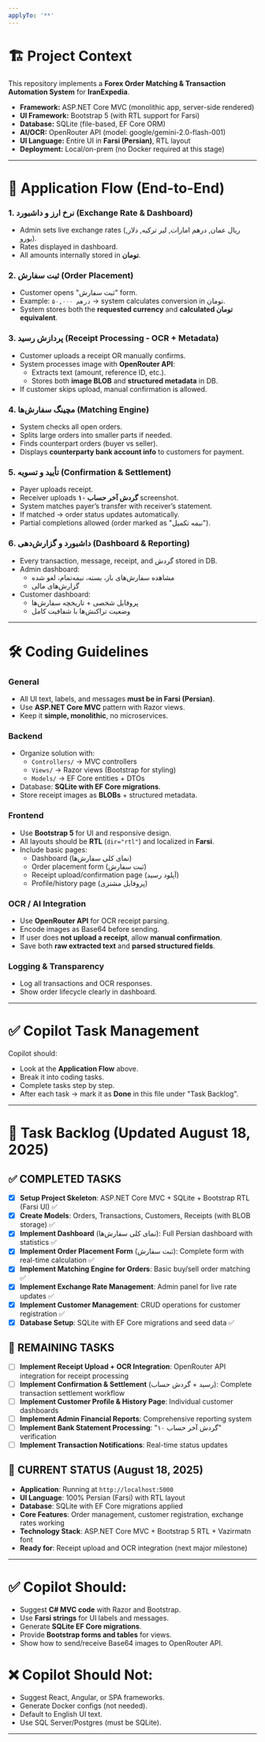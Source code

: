 ```yaml
---
applyTo: '**'
---
```


# 🏗️ Project Context  
This repository implements a **Forex Order Matching & Transaction Automation System** for **IranExpedia**.  

- **Framework:** ASP.NET Core MVC (monolithic app, server-side rendered)  
- **UI Framework:** Bootstrap 5 (with RTL support for Farsi)  
- **Database:** SQLite (file-based, EF Core ORM)  
- **AI/OCR:** OpenRouter API (model: google/gemini-2.0-flash-001)  
- **UI Language:** Entire UI in **Farsi (Persian)**, RTL layout  
- **Deployment:** Local/on-prem (no Docker required at this stage)  

---

# 🔄 Application Flow (End-to-End)  

### 1. نرخ ارز و داشبورد (Exchange Rate & Dashboard)  
- Admin sets live exchange rates (ریال عمان, درهم امارات, لیر ترکیه, دلار, یورو).  
- Rates displayed in dashboard.  
- All amounts internally stored in **تومان**.  

### 2. ثبت سفارش (Order Placement)  
- Customer opens "ثبت سفارش" form.  
- Example: `۵۰,۰۰۰ درهم` → system calculates conversion in تومان.  
- System stores both the **requested currency** and **calculated تومان equivalent**.  

### 3. پردازش رسید (Receipt Processing - OCR + Metadata)  
- Customer uploads a receipt OR manually confirms.  
- System processes image with **OpenRouter API**:  
  - Extracts text (amount, reference ID, etc.).  
  - Stores both **image BLOB** and **structured metadata** in DB.  
- If customer skips upload, manual confirmation is allowed.  

### 4. مچینگ سفارش‌ها (Matching Engine)  
- System checks all open orders.  
- Splits large orders into smaller parts if needed.  
- Finds counterpart orders (buyer vs seller).  
- Displays **counterparty bank account info** to customers for payment.  

### 5. تأیید و تسویه (Confirmation & Settlement)  
- Payer uploads receipt.  
- Receiver uploads **۱۰ گردش آخر حساب** screenshot.  
- System matches payer’s transfer with receiver’s statement.  
- If matched → order status updates automatically.  
- Partial completions allowed (order marked as "نیمه تکمیل").  

### 6. داشبورد و گزارش‌دهی (Dashboard & Reporting)  
- Every transaction, message, receipt, and گردش stored in DB.  
- Admin dashboard:  
  - مشاهده سفارش‌های باز، بسته، نیمه‌تمام، لغو شده  
  - گزارش‌های مالی  
- Customer dashboard:  
  - پروفایل شخصی + تاریخچه سفارش‌ها  
  - وضعیت تراکنش‌ها با شفافیت کامل  

---

# 🛠️ Coding Guidelines  

### General
- All UI text, labels, and messages **must be in Farsi (Persian)**.  
- Use **ASP.NET Core MVC** pattern with Razor views.  
- Keep it **simple, monolithic**, no microservices.  

### Backend
- Organize solution with:  
  - `Controllers/` → MVC controllers  
  - `Views/` → Razor views (Bootstrap for styling)  
  - `Models/` → EF Core entities + DTOs  
- Database: **SQLite with EF Core migrations**.  
- Store receipt images as **BLOBs** + structured metadata.  

### Frontend
- Use **Bootstrap 5** for UI and responsive design.  
- All layouts should be **RTL** (`dir="rtl"`) and localized in **Farsi**.  
- Include basic pages:  
  - Dashboard (نمای کلی سفارش‌ها)  
  - Order placement form (ثبت سفارش)  
  - Receipt upload/confirmation page (آپلود رسید)  
  - Profile/history page (پروفایل مشتری)  

### OCR / AI Integration
- Use **OpenRouter API** for OCR receipt parsing.  
- Encode images as Base64 before sending.  
- If user does **not upload a receipt**, allow **manual confirmation**.  
- Save both **raw extracted text** and **parsed structured fields**.  

### Logging & Transparency
- Log all transactions and OCR responses.  
- Show order lifecycle clearly in dashboard.  

---

# ✅ Copilot Task Management  

Copilot should:  
- Look at the **Application Flow** above.  
- Break it into coding tasks.  
- Complete tasks step by step.  
- After each task → mark it as **Done** in this file under "Task Backlog".  

---

# 🚧 Task Backlog (Updated August 18, 2025)  

## ✅ **COMPLETED TASKS**
- [x] **Setup Project Skeleton**: ASP.NET Core MVC + SQLite + Bootstrap RTL (Farsi UI) ✅  
- [x] **Create Models**: Orders, Transactions, Customers, Receipts (with BLOB storage) ✅  
- [x] **Implement Dashboard** (نمای کلی سفارش‌ها): Full Persian dashboard with statistics ✅  
- [x] **Implement Order Placement Form** (ثبت سفارش): Complete form with real-time calculation ✅  
- [x] **Implement Matching Engine for Orders**: Basic buy/sell order matching ✅  
- [x] **Implement Exchange Rate Management**: Admin panel for live rate updates ✅  
- [x] **Implement Customer Management**: CRUD operations for customer registration ✅  
- [x] **Database Setup**: SQLite with EF Core migrations and seed data ✅  

## 🚧 **REMAINING TASKS**
- [ ] **Implement Receipt Upload + OCR Integration**: OpenRouter API integration for receipt processing  
- [ ] **Implement Confirmation & Settlement** (رسید + گردش حساب): Complete transaction settlement workflow  
- [ ] **Implement Customer Profile & History Page**: Individual customer dashboards  
- [ ] **Implement Admin Financial Reports**: Comprehensive reporting system  
- [ ] **Implement Bank Statement Processing**: "۱۰ گردش آخر حساب" verification  
- [ ] **Implement Transaction Notifications**: Real-time status updates

## 🎯 **CURRENT STATUS (August 18, 2025)**
- **Application**: Running at `http://localhost:5000`
- **UI Language**: 100% Persian (Farsi) with RTL layout
- **Database**: SQLite with EF Core migrations applied
- **Core Features**: Order management, customer registration, exchange rates working
- **Technology Stack**: ASP.NET Core MVC + Bootstrap 5 RTL + Vazirmatn font
- **Ready for**: Receipt upload and OCR integration (next major milestone)  

---

# ✅ Copilot Should:
- Suggest **C# MVC code** with Razor and Bootstrap.  
- Use **Farsi strings** for UI labels and messages.  
- Generate **SQLite EF Core migrations**.  
- Provide **Bootstrap forms and tables** for views.  
- Show how to send/receive Base64 images to OpenRouter API.  

# ❌ Copilot Should Not:
- Suggest React, Angular, or SPA frameworks.  
- Generate Docker configs (not needed).  
- Default to English UI text.  
- Use SQL Server/Postgres (must be SQLite).  

---
